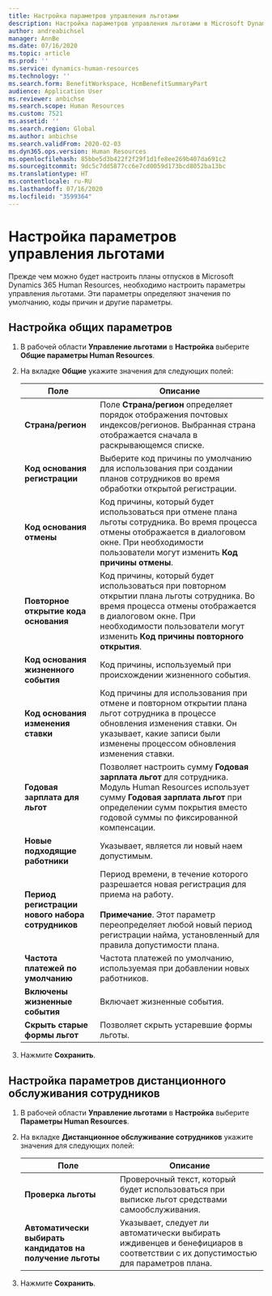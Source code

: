 ```yaml
---
title: Настройка параметров управления льготами
description: Настройка параметров управления льготами в Microsoft Dynamics 365 Human Resources.
author: andreabichsel
manager: AnnBe
ms.date: 07/16/2020
ms.topic: article
ms.prod: ''
ms.service: dynamics-human-resources
ms.technology: ''
ms.search.form: BenefitWorkspace, HcmBenefitSummaryPart
audience: Application User
ms.reviewer: anbichse
ms.search.scope: Human Resources
ms.custom: 7521
ms.assetid: ''
ms.search.region: Global
ms.author: anbichse
ms.search.validFrom: 2020-02-03
ms.dyn365.ops.version: Human Resources
ms.openlocfilehash: 85bbe5d3b422f2f29f1d1fe8ee269b407da691c2
ms.sourcegitcommit: 9dc5c7dd5877cc6e7cd0059d173bcd8052ba13bc
ms.translationtype: HT
ms.contentlocale: ru-RU
ms.lasthandoff: 07/16/2020
ms.locfileid: "3599364"
---
```

# <a name="set-benefits-management-parameters"></a>Настройка параметров управления льготами

Прежде чем можно будет настроить планы отпусков в Microsoft Dynamics 365 Human Resources, необходимо настроить параметры управления льготами. Эти параметры определяют значения по умолчанию, коды причин и другие параметры.

## <a name="configure-general-parameters"></a>Настройка общих параметров

1. В рабочей области **Управление льготами** в **Настройка** выберите **Общие параметры Human Resources**.

2. На вкладке **Общие** укажите значения для следующих полей:

   | Поле | Описание |
   | --- | --- |
   | **Страна/регион** | Поле **Страна/регион** определяет порядок отображения почтовых индексов/регионов. Выбранная страна отображается сначала в раскрывающемся списке. |
   | **Код основания регистрации** | Выберите код причины по умолчанию для использования при создании планов сотрудников во время обработки открытой регистрации. |
   | **Код основания отмены** | Код причины, который будет использоваться при отмене плана льготы сотрудника. Во время процесса отмены отображается в диалоговом окне. При необходимости пользователи могут изменить **Код причины отмены**. |
   | **Повторное открытие кода основания** | Код причины, который будет использоваться при повторном открытии плана льготы сотрудника. Во время процесса отмены отображается в диалоговом окне. При необходимости пользователи могут изменить **Код причины повторного открытия**. | 
   | **Код основания жизненного события** | Код причины, используемый при происхождении жизненного события. |
   | **Код основания изменения ставки** | Код причины для использования при отмене и повторном открытии плана льгот сотрудника в процессе обновления изменения ставки. Он указывает, какие записи были изменены процессом обновления изменения ставки. |
   | **Годовая зарплата для льгот** | Позволяет настроить сумму **Годовая зарплата льгот** для сотрудника. Модуль Human Resources использует сумму **Годовая зарплата льгот** при определении сумм покрытия вместо годовой суммы по фиксированной компенсации. |
   | **Новые подходящие работники** | Указывает, является ли новый наем допустимым. |
   | **Период регистрации нового набора сотрудников** | Период времени, в течение которого разрешается новая регистрация для приема на работу.</br></br>**Примечание**. Этот параметр переопределяет любой новый период регистрации найма, установленный для правила допустимости плана. |
   | **Частота платежей по умолчанию** | Частота платежей по умолчанию, используемая при добавлении новых работников. |
   | **Включены жизненные события** | Включает жизненные события. |
   | **Скрыть старые формы льгот** | Позволяет скрыть устаревшие формы льготы. |

3. Нажмите **Сохранить**.

## <a name="configure-employee-self-service-parameters"></a>Настройка параметров дистанционного обслуживания сотрудников

1. В рабочей области **Управление льготами** в **Настройка** выберите **Параметры Human Resources**.

2. На вкладке **Дистанционное обслуживание сотрудников** укажите значения для следующих полей:

   | Поле | Описание |
   | --- | --- |
   | **Проверка льготы** | Проверочный текст, который будет использоваться при выписке льгот средствами самообслуживания. |
   | **Автоматически выбирать кандидатов на получение льготы** | Указывает, следует ли автоматически выбирать иждивенцев и бенефициаров в соответствии с их допустимостью для параметров плана. |

3. Нажмите **Сохранить**.
